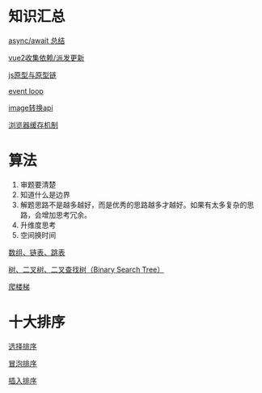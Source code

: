 # 知识汇总

[async/await 总结](https://github.com/HerokunTan/Blog/issues/1) 

[vue2收集依赖/派发更新](https://github.com/HerokunTan/Blog/issues/2) 

[js原型与原型链](https://github.com/HerokunTan/Blog/issues/3) 

[event loop](https://github.com/HerokunTan/Blog/issues/4) 

[image转换api](https://github.com/HerokunTan/Blog/issues/5) 

[浏览器缓存机制](https://github.com/HerokunTan/Blog/issues/11) 

# 算法
 
1. 审题要清楚
2. 知道什么是边界
3. 解题思路不是越多越好，而是优秀的思路越多才越好。如果有太多复杂的思路，会增加思考冗余。
4. 升维度思考
5. 空间换时间

[数组、链表、跳表](https://github.com/HerokunTan/Blog/issues/6) 

[树、二叉树、二叉查找树（Binary Search Tree）](https://github.com/HerokunTan/Blog/issues/7) 

[爬楼梯](https://github.com/HerokunTan/Blog/issues/8) 

# 十大排序

[选择排序](https://github.com/HerokunTan/Blog/issues/9) 

[冒泡排序](https://github.com/HerokunTan/Blog/issues/10) 

[插入排序](https://github.com/HerokunTan/Blog/issues/12) 
